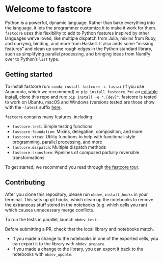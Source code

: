 Welcome to fastcore
================

<!-- WARNING: THIS FILE WAS AUTOGENERATED! DO NOT EDIT! -->

Python is a powerful, dynamic language. Rather than bake everything into
the language, it lets the programmer customize it to make it work for
them. `fastcore` uses this flexibility to add to Python features
inspired by other languages we’ve loved, like multiple dispatch from
Julia, mixins from Ruby, and currying, binding, and more from Haskell.
It also adds some “missing features” and clean up some rough edges in
the Python standard library, such as simplifying parallel processing,
and bringing ideas from NumPy over to Python’s `list` type.

## Getting started

To install fastcore run: `conda install fastcore -c fastai` (if you use
Anaconda, which we recommend) or `pip install fastcore`. For an
[editable
install](https://stackoverflow.com/questions/35064426/when-would-the-e-editable-option-be-useful-with-pip-install),
clone this repo and run: `pip install -e ".[dev]"`. fastcore is tested
to work on Ubuntu, macOS and Windows (versions tested are those show
with the `-latest` suffix
[here](https://docs.github.com/en/actions/reference/specifications-for-github-hosted-runners#supported-runners-and-hardware-resources).

`fastcore` contains many features, including:

- `fastcore.test`: Simple testing functions
- `fastcore.foundation`: Mixins, delegation, composition, and more
- `fastcore.xtras`: Utility functions to help with functional-style
  programming, parallel processing, and more
- `fastcore.dispatch`: Multiple dispatch methods
- `fastcore.transform`: Pipelines of composed partially reversible
  transformations

To get started, we recommend you read through [the fastcore
tour](https://fastcore.fast.ai/tour.html).

## Contributing

After you clone this repository, please run `nbdev_install_hooks` in
your terminal. This sets up git hooks, which clean up the notebooks to
remove the extraneous stuff stored in the notebooks (e.g. which cells
you ran) which causes unnecessary merge conflicts.

To run the tests in parallel, launch `nbdev_test`.

Before submitting a PR, check that the local library and notebooks
match.

- If you made a change to the notebooks in one of the exported cells,
  you can export it to the library with `nbdev_prepare`.
- If you made a change to the library, you can export it back to the
  notebooks with `nbdev_update`.
